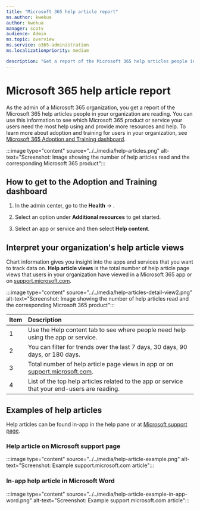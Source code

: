 ```yaml
---
title: "Microsoft 365 help article report"
ms.author: kwekua
author: kwekua
manager: scotv
audience: Admin
ms.topic: overview
ms.service: o365-administration
ms.localizationpriority: medium

description: "Get a report of the Microsoft 365 help articles people in your organization are reading."
---
```


# Microsoft 365 help article report

As the admin of a Microsoft 365 organization, you get a report of the Microsoft 365 help articles people in your organization are reading. You can use this information to see which Microsoft 365 product or service your users need the most help using and provide more resources and help. To learn more about adoption and training for users in your organization, see [Microsoft 365 Adoption and Training dashboard](training-specialist.md).

:::image type="content" source="../../media/help-articles.png" alt-text="Screenshot: Image showing the number of help articles read and the corresponding Microsoft 365 product":::

## How to get to the Adoption and Training dashboard

1. In the admin center, go to the **Health** -> .

2. Select an option under **Additional resources** to get started.

3. Select an app or service and then select **Help content**.

## Interpret your organization's help article views

Chart information gives you insight into the apps and services that you want to track data on. **Help article views** is the total number of help article page views that users in your organization have viewed in a Microsoft 365 app or on [support.microsoft.com](https://support.microsoft.com).

:::image type="content" source="../../media/help-articles-detail-view2.png" alt-text="Screenshot: Image showing the number of help articles read and the corresponding Microsoft 365 product":::

|Item|Description|
|:-----|:-----|
|1 |Use the Help content tab to see where people need help using the app or service. |
|2 |You can filter for trends over the last 7 days, 30 days, 90 days, or 180 days. |
|3 |Total number of help article page views in app or on [support.microsoft.com](https://support.microsoft.com). |
|4 |List of the top help articles related to the app or service that your end-users are reading. |

## Examples of help articles

Help articles can be found in-app in the help pane or at [Microsoft support page](https://support.microsoft.com/).

### Help article on Microsoft support page

:::image type="content" source="../../media/help-article-example.png" alt-text="Screenshot: Example support.microsoft.com article":::

### In-app help article in Microsoft Word

:::image type="content" source="../../media/help-article-example-in-app-word.png" alt-text="Screenshot: Example support.microsoft.com article":::
